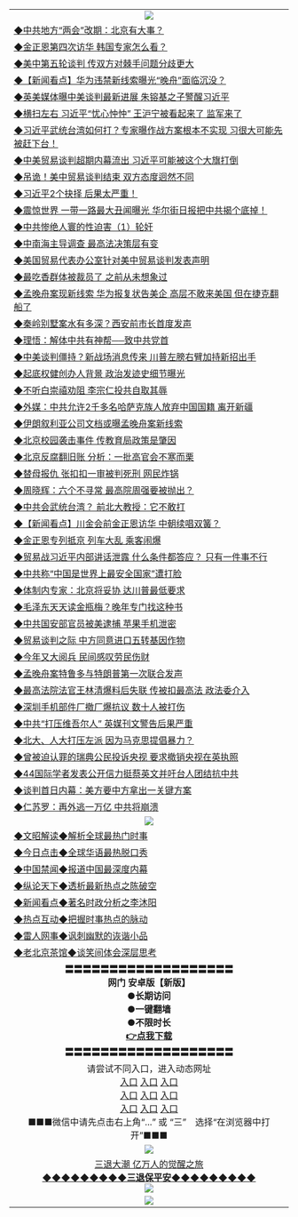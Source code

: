 <table>
  <tr>
    <td align=center><img src="https://github.com/gyhhx/image-upload/blob/master/yaowen.jpg" /></td>
  </tr>
    <tr>
<td align=left>
<a href="https://ctbtfdoocixoa.global.ssl.fastly.net/oo.aspx?name=c1003234&key=ofejcfaxcltk&from=gy">◆中共地方“两会”改期：北京有大事？</a><br/>
</td>
   </tr>
 <tr>
<td align=left>
<a href="https://ctbtfdoocixoa.global.ssl.fastly.net/oo.aspx?name=c1003293&key=ofejcfaxcltk&from=gy">◆金正恩第四次访华 韩国专家怎么看？</a><br/></td>
  </tr>
  <tr>
<td align=left>
<a href="https://ctbtfdoocixoa.global.ssl.fastly.net/oo.aspx?name=c1003219&key=ofejcfaxcltk&from=gy">◆美中第五轮谈判 传双方对棘手问题分歧更大</a><br/></td>
 </tr>
  <tr>
<td align=left>
<a href="http://ctbtfdoocixoa.global.ssl.fastly.net/oo.aspx?name=c838308_595_1&key=ofejcfaxcltk&from=gy">◆【新闻看点】华为违禁新线索曝光“晚舟”面临沉没？</a><br/></td>
 </tr>
   <tr>
<td align=left>
<a href="http://ctbtfdoocixoa.global.ssl.fastly.net/oo.aspx?name=c1003208&key=ofejcfaxcltk&from=gy">◆英美媒体曝中美谈判最新进展 朱镕基之子警醒习近平</a><br/></td>
   </tr> 
  <tr>
<td align=left>
<a href="http://ctbtfdoocixoa.global.ssl.fastly.net/oo.aspx?name=c1003199&key=ofejcfaxcltk&from=gy">◆横扫左右 习近平“忧心忡忡” 王沪宁被看起来了 监军来了</a><br/></td>
  </tr> 
 <tr>
<td align=left>
<a href="http://ctbtfdoocixoa.global.ssl.fastly.net/oo.aspx?name=c1003206&key=ofejcfaxcltk&from=gy">◆习近平武统台湾如何打？专家曝作战方案根本不实现 习很大可能先被赶下台！</a><br/>
</td>
   </tr>
 <tr>
<td align=left>
<a href="http://ctbtfdoocixoa.global.ssl.fastly.net/oo.aspx?name=c1003131&key=ofejcfaxcltk&from=gy">◆中美贸易谈判超期内幕流出 习近平可能被这个大旗打倒</a><br/>
</td>
   </tr>
 <tr>
<td align=left>
<a href="http://ctbtfdoocixoa.global.ssl.fastly.net/oo.aspx?name=c1003283&key=ofejcfaxcltk&from=gy">◆吊诡！美中贸易谈判结束 双方态度迥然不同</a><br/></td>
  </tr>
  <tr>
<td align=left>
<a href="http://ctbtfdoocixoa.global.ssl.fastly.net/oo.aspx?name=c1003166&key=ofejcfaxcltk&from=gy">◆习近平2个抉择 后果太严重！</a><br/></td>
 </tr>
   <tr>
<td align=left>
<a href="http://ctbtfdoocixoa.global.ssl.fastly.net/oo.aspx?name=c1003146&key=ofejcfaxcltk&from=gy">◆震惊世界 一带一路最大丑闻曝光 华尔街日报把中共揭个底掉！</a><br/>
</td>
   </tr>
 <tr>
<td align=left>
<a href="http://ctbtfdoocixoa.global.ssl.fastly.net/oo.aspx?name=c816796_1_41&key=ofejcfaxcltk&from=gy">◆中共惨绝人寰的性迫害（1）轮奸</a><br/></td>
  </tr>
  <tr>
<td align=left>
<a href="http://ctbtfdoocixoa.global.ssl.fastly.net/oo.aspx?name=c1003202&key=ofejcfaxcltk&from=gy">◆中南海主导调查 最高法决策层有变</a><br/></td>
 </tr>
  <tr>
<td align=left>
<a href="http://ctbtfdoocixoa.global.ssl.fastly.net/oo.aspx?name=c1003272&key=ofejcfaxcltk&from=gy">◆美国贸易代表办公室针对美中贸易谈判发表声明</a><br/></td>
 </tr>
   <tr>
<td align=left>
<a href="http://ctbtfdoocixoa.global.ssl.fastly.net/oo.aspx?name=c1003200&key=ofejcfaxcltk&from=gy">◆最吃香群体被裁员了 之前从未想象过</a><br/></td>
   </tr> 
  <tr>
<td align=left>
<a href="http://ctbtfdoocixoa.global.ssl.fastly.net/oo.aspx?name=c1003203&key=ofejcfaxcltk&from=gy">◆孟晚舟案现新线索 华为报复状告美企 高层不敢来美国 但在捷克翻船了</a><br/></td>
  </tr> 
 <tr>
<td align=left>
<a href="http://ctbtfdoocixoa.global.ssl.fastly.net/oo.aspx?name=c1003173&key=ofejcfaxcltk&from=gy">◆秦岭别墅案水有多深？西安前市长首度发声</a><br/>
</td>
   </tr>
 <tr>
<td align=left>
<a href="http://ctbtfdoocixoa.global.ssl.fastly.net/oo.aspx?name=c1003274&key=ofejcfaxcltk&from=gy">◆理悟：解体中共有神帮──致中共党首</a><br/>
</td>
   </tr>
 <tr>
<td align=left>
<a href="http://ctbtfdoocixoa.global.ssl.fastly.net/oo.aspx?name=c1003309&key=ofejcfaxcltk&from=gy">◆中美谈判僵持？新战场消息传来 川普左膀右臂加持新招出手</a><br/></td>
  </tr>
  <tr>
<td align=left>
<a href="http://ctbtfdoocixoa.global.ssl.fastly.net/oo.aspx?name=c1003260&key=ofejcfaxcltk&from=gy">◆起底权健创办人背景 政治发迹史细节曝光</a><br/></td>
 </tr>
   <tr>
<td align=left>
<a href="http://ctbtfdoocixoa.global.ssl.fastly.net/oo.aspx?name=c1003149&key=ofejcfaxcltk&from=gy">◆不听白崇禧劝阻 李宗仁投共自取其辱</a><br/>
</td>
   </tr>
 <tr>
<td align=left>
<a href="http://ctbtfdoocixoa.global.ssl.fastly.net/oo.aspx?name=c1003295&key=ofejcfaxcltk&from=gy">◆外媒：中共允许2千多名哈萨克族人放弃中国国籍 离开新疆</a><br/></td>
  </tr>
    <tr>
<td align=left>
<a href="https://ctbtfdoocixoa.global.ssl.fastly.net/oo.aspx?name=c1003062&key=ofejcfaxcltk&from=gy">◆伊朗叙利亚公司文档或曝孟晚舟案新线索</a><br/>
</td>
   </tr>
 <tr>
<td align=left>
<a href="https://ctbtfdoocixoa.global.ssl.fastly.net/oo.aspx?name=c1003069&key=ofejcfaxcltk&from=gy">◆北京校园袭击事件 传教育局政策是肇因</a><br/></td>
  </tr>
  <tr>
<td align=left>
<a href="https://ctbtfdoocixoa.global.ssl.fastly.net/oo.aspx?name=c1002957&key=ofejcfaxcltk&from=gy">◆北京反腐翻旧账 分析：一批高官会不寒而栗</a><br/></td>
 </tr>
  <tr>
<td align=left>
<a href="http://ctbtfdoocixoa.global.ssl.fastly.net/oo.aspx?name=c1002980&key=ofejcfaxcltk&from=gy">◆替母报仇 张扣扣一审被判死刑 网民炸锅</a><br/></td>
 </tr>
   <tr>
<td align=left>
<a href="http://ctbtfdoocixoa.global.ssl.fastly.net/oo.aspx?name=c1003070&key=ofejcfaxcltk&from=gy">◆周晓辉：六个不寻常 最高院周强要被抛出？</a><br/></td>
   </tr> 
  <tr>
<td align=left>
<a href="http://ctbtfdoocixoa.global.ssl.fastly.net/oo.aspx?name=c1003081&key=ofejcfaxcltk&from=gy">◆中共会武统台湾？ 前北大教授：它不敢打</a><br/></td>
  </tr> 
 <tr>
<td align=left>
<a href="http://ctbtfdoocixoa.global.ssl.fastly.net/oo.aspx?name=c838308_593_1&key=ofejcfaxcltk&from=gy">◆【新闻看点】川金会前金正恩访华 中朝续唱双簧？</a><br/>
</td>
   </tr>
 <tr>
<td align=left>
<a href="http://ctbtfdoocixoa.global.ssl.fastly.net/oo.aspx?name=c1002946&key=ofejcfaxcltk&from=gy">◆金正恩专列抵京 列车大乱 乘客闹爆</a><br/>
</td>
   </tr>
 <tr>
<td align=left>
<a href="http://ctbtfdoocixoa.global.ssl.fastly.net/oo.aspx?name=c1002986&key=ofejcfaxcltk&from=gy">◆贸易战习近平内部讲话泄露 什么条件都答应？ 只有一件事不行</a><br/></td>
  </tr>
  <tr>
<td align=left>
<a href="http://ctbtfdoocixoa.global.ssl.fastly.net/oo.aspx?name=c1003001&key=ofejcfaxcltk&from=gy">◆中共称“中国是世界上最安全国家”遭打脸</a><br/></td>
 </tr>
   <tr>
<td align=left>
<a href="http://ctbtfdoocixoa.global.ssl.fastly.net/oo.aspx?name=c1002997&key=ofejcfaxcltk&from=gy">◆体制内专家：北京将妥协 达川普最低要求</a><br/>
</td>
   </tr>
 <tr>
<td align=left>
<a href="http://ctbtfdoocixoa.global.ssl.fastly.net/oo.aspx?name=c1002993&key=ofejcfaxcltk&from=gy">◆毛泽东天天读金瓶梅？晚年专门找这种书</a><br/></td>
  </tr>
  <tr>
<td align=left>
<a href="http://ctbtfdoocixoa.global.ssl.fastly.net/oo.aspx?name=c1002994&key=ofejcfaxcltk&from=gy">◆中共国安部官员被美逮捕 苹果手机泄密</a><br/></td>
 </tr>
  <tr>
<td align=left>
<a href="http://ctbtfdoocixoa.global.ssl.fastly.net/oo.aspx?name=c1003002&key=ofejcfaxcltk&from=gy">◆贸易谈判之际 中方同意进口五转基因作物</a><br/></td>
 </tr>
   <tr>
<td align=left>
<a href="http://ctbtfdoocixoa.global.ssl.fastly.net/oo.aspx?name=c1003050&key=ofejcfaxcltk&from=gy">◆今年又大阅兵 民间感叹劳民伤财</a><br/></td>
   </tr> 
  <tr>
<td align=left>
<a href="http://ctbtfdoocixoa.global.ssl.fastly.net/oo.aspx?name=c1003033&key=ofejcfaxcltk&from=gy">◆孟晚舟案特鲁多与特朗普第一次联合发声</a><br/></td>
  </tr> 
 <tr>
<td align=left>
<a href="http://ctbtfdoocixoa.global.ssl.fastly.net/oo.aspx?name=c1003061&key=ofejcfaxcltk&from=gy">◆最高法院法官王林清爆料后失联 传被扣最高法 政法委介入</a><br/>
</td>
   </tr>
 <tr>
<td align=left>
<a href="http://ctbtfdoocixoa.global.ssl.fastly.net/oo.aspx?name=c1003016&key=ofejcfaxcltk&from=gy">◆深圳手机部件厂撤厂爆抗议 数十人被打伤</a><br/>
</td>
   </tr>
 <tr>
<td align=left>
<a href="http://ctbtfdoocixoa.global.ssl.fastly.net/oo.aspx?name=c1003065&key=ofejcfaxcltk&from=gy">◆中共“打压维吾尔人” 英媒刊文警告后果严重</a><br/></td>
  </tr>
  <tr>
<td align=left>
<a href="http://ctbtfdoocixoa.global.ssl.fastly.net/oo.aspx?name=c1003074&key=ofejcfaxcltk&from=gy">◆北大、人大打压左派 因为马克思提倡暴力？</a><br/></td>
 </tr>
   <tr>
<td align=left>
<a href="http://ctbtfdoocixoa.global.ssl.fastly.net/oo.aspx?name=c1003077&key=ofejcfaxcltk&from=gy">◆曾被迫认罪的瑞典公民投诉央视 要求撤销央视在英执照</a><br/>
</td>
   </tr>
 <tr>
<td align=left>
<a href="http://ctbtfdoocixoa.global.ssl.fastly.net/oo.aspx?name=c1003078&key=ofejcfaxcltk&from=gy">◆44国际学者发表公开信力挺蔡英文并吁台人团结抗中共</a><br/></td>
  </tr>
    <tr>
<td align=left>
<a href="https://ctbtfdoocixoa.global.ssl.fastly.net/oo.aspx?name=c1002768&key=ofejcfaxcltk&from=gy">◆谈判首日内幕：美方要中方拿出一关键方案</a><br/>
</td>
   </tr>
 <tr>
<td align=left>
<a href="https://ctbtfdoocixoa.global.ssl.fastly.net/oo.aspx?name=c1002817&key=ofejcfaxcltk&from=gy">◆仁苏罗：再外逃一万亿 中共将崩溃</a><br/></td>
  </tr>
  <tr>
    <td align=center><img src="https://github.com/gyhhx/image-upload/blob/master/shipin.jpg" /></td>
  </tr>
  <tr>
   <td align=left>
<a href="http://ctbtfdoocixoa.global.ssl.fastly.net/oo.aspx?name=c816857&key=ofejcfaxcltk&from=gy&tag=9973110">◆文昭解读◆解析全球最热门时事</a><br/>
    </td>
  </tr>
   <tr>
   <td align=left> 
<a href="http://ctbtfdoocixoa.global.ssl.fastly.net/oo.aspx?name=c816850&key=ofejcfaxcltk&from=gy&tag=9877">◆今日点击◆全球华语最热脱口秀</a><br/>
    </td>
  </tr>
  <tr>
  <td align=left>
<a href="http://ctbtfdoocixoa.global.ssl.fastly.net/oo.aspx?name=c816860&key=ofejcfaxcltk&from=gy&tag=99733110">◆中国禁闻◆报道中国最深度内幕</a><br/>
   </tr>
  <tr>
     <td align=left>
<a href="http://ctbtfdoocixoa.global.ssl.fastly.net/oo.aspx?name=c816855&key=ofejcfaxcltk&from=gy&tag=997110">◆纵论天下◆透析最新热点之陈破空</a><br/>
   </tr>
   <tr>
      <td align=left>
<a href="http://ctbtfdoocixoa.global.ssl.fastly.net/oo.aspx?name=c838308&key=ofejcfaxcltk&from=gy&tag=9973110">◆新闻看点◆著名时政分析之李沐阳</a><br/>
   </tr>
   <tr>
     <td align=left>
<a href="http://ctbtfdoocixoa.global.ssl.fastly.net/oo.aspx?name=c816852&key=ofejcfaxcltk&from=gy&tag=9733110">◆热点互动◆把握时事热点的脉动</a><br/>
   </tr>
   <tr>
      <td align=left>
<a href="http://ctbtfdoocixoa.global.ssl.fastly.net/oo.aspx?name=c816694&key=ofejcfaxcltk&from=gy&tag=93310">◆雷人网事◆讽刺幽默的诙谐小品</a><br/>
   </tr>
   <tr>
    <td align=left>
<a href="http://ctbtfdoocixoa.global.ssl.fastly.net/oo.aspx?name=c816650&key=ofejcfaxcltk&from=gy&tag=9973110">◆老北京茶馆◆谈笑间体会深层思考</a><br/>
   </tr>
  <tr>
    <td align=center>
 <b>〓〓〓〓〓〓〓〓〓〓〓〓〓〓〓〓〓〓〓<br/>网门 安卓版【新版】<br/> ●长期访问<br/> ●一键翻墙<br/>  ●不限时长<br/> 
 <a href="https://raw.githubusercontent.com/gyhhx/image-upload/master/oGate.apk">👉<b>点我下载</a><br/>〓〓〓〓〓〓〓〓〓〓〓〓〓〓〓〓〓〓〓<br/>
    </td>
    </tr>
   <tr>
    <td align=center>请尝试不同入口，进入动态网址<br/>
     <a href="https://s3.us-east-2.amazonaws.com/ogateh/show.htm?from=gy">入口</a>
      <a href="https://s3.eu-west-2.amazonaws.com/ogatel/show.htm?from=gy">入口</a>
      <a href="https://s3.amazonaws.com/ogate/show.htm?from=oGateg">入口</a><br/>
      <a href="https://s3.ap-northeast-2.amazonaws.com/ogates/show.htm?from=gy">入口</a>
      <a href="https://s3.eu-central-1.amazonaws.com/ogatef/show.htm?from=gy">入口</a>
      <a href="https://s3.ap-south-1.amazonaws.com/ogatem/show.htm?from=gy">入口</a><br/>
      <a href="https://s3-us-west-1.amazonaws.com/ogaten/show.htm?from=gy">入口</a>
      <a href="https://s3.ca-central-1.amazonaws.com/ogatec/show.htm?from=gy">入口</a>
      <a href="https://s3-ap-northeast-1.amazonaws.com/ogatet/show.htm?from=gy">入口</a><br/>
      ■■■微信中请先点击右上角“...” 或 “三”　选择“在浏览器中打开”■■■<b><br/>
    </td>
  </tr>
  <tr>
    <td align=center><img src="https://github.com/gyhhx/image-upload/blob/master/3.jpg" /> </td>
</tr>
  <tr>  
  <td align=center>
  <a href="http://ctbtfdoocixoa.global.ssl.fastly.net/oo.aspx?name=c894205&key=ofejcfaxcltk&from=gy&tag=9973110">三退大潮 亿万人的觉醒之旅</a><br/>
      <a href="http://ctbtfdoocixoa.global.ssl.fastly.net/oo.aspx?name=ogQuit.aspx&key=ofejcfaxcltk&from=gy"><b>◆◆◆◆◆◆◆◆◆三退保平安◆◆◆◆◆◆◆◆◆<br/></a>
      <img src="https://github.com/gyhhx/image-upload/blob/master/3t.jpg" /><br/>
      </td>
  </tr>
   <tr>
    <td align=center><img src="https://raw.githubusercontent.com/oGate2/Up/master/oGate_640.jpg"/></td>
  </tr>
</table>


